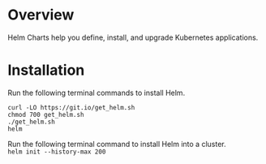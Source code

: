 # Overview
Helm Charts help you define, install, and upgrade Kubernetes applications. 

# Installation
Run the following terminal commands to install Helm.

`curl -LO https://git.io/get_helm.sh`  
`chmod 700 get_helm.sh`   
`./get_helm.sh`  
`helm`  

Run the following terminal command to install Helm into a cluster.  
`helm init --history-max 200`
